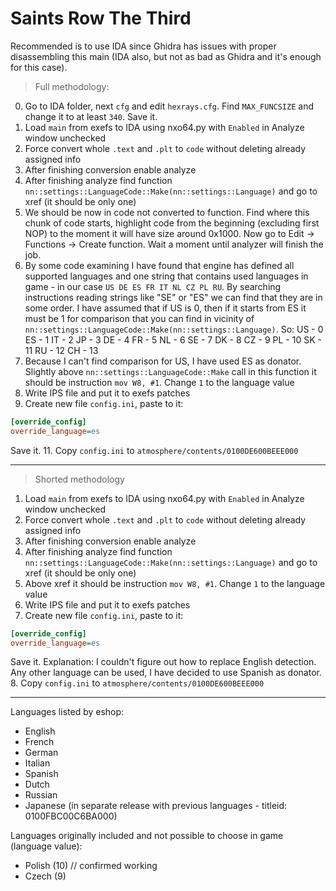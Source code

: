 # Saints Row The Third

Recommended is to use IDA since Ghidra has issues with proper disassembling this main (IDA also, but not as bad as Ghidra and it's enough for this case). 

> Full methodology:
0. Go to IDA folder, next `cfg` and edit `hexrays.cfg`. Find `MAX_FUNCSIZE` and change it to at least `340`. Save it.
1. Load `main` from exefs to IDA using nxo64.py with `Enabled` in Analyze window unchecked
2. Force convert whole `.text` and `.plt` to `code` without deleting already assigned info
3. After finishing conversion enable analyze
4. After finishing analyze find function `nn::settings::LanguageCode::Make(nn::settings::Language)` and go to xref (it should be only one)
5. We should be now in code not converted to function. Find where this chunk of code starts, highlight code from the beginning (excluding first NOP) to the moment it will have size around 0x1000. Now go to Edit -> Functions -> Create function. Wait a moment until analyzer will finish the job.
6. By some code examining I have found that engine has defined all supported languages and one string that contains used languages in game - in our case `US DE ES FR IT NL CZ PL RU`. 
By searching instructions reading strings like "SE" or "ES" we can find that they are in some order. I have assumed that if US is 0, then if it starts from ES it must be 1 for comparison that you can find in vicinity of `nn::settings::LanguageCode::Make(nn::settings::Language)`. So:
US - 0
ES - 1
IT - 2
JP - 3
DE - 4
FR - 5
NL - 6
SE - 7
DK - 8
CZ - 9
PL - 10
SK - 11
RU - 12
CH - 13
8. Because I can't find comparison for US, I have used ES as donator. Slightly above `nn::settings::LanguageCode::Make` call in this function it should be instruction `mov W8, #1`. Change `1` to the language value
9. Write IPS file and put it to exefs patches
10. Create new file `config.ini`, paste to it:
```ini
[override_config]
override_language=es
```
Save it.
11. Copy `config.ini` to `atmosphere/contents/0100DE600BEEE000`

---

> Shorted methodology
1. Load `main` from exefs to IDA using nxo64.py with `Enabled` in Analyze window unchecked
2. Force convert whole `.text` and `.plt` to `code` without deleting already assigned info
3. After finishing conversion enable analyze
4. After finishing analyze find function `nn::settings::LanguageCode::Make(nn::settings::Language)` and go to xref (it should be only one)
5. Above xref it should be instruction `mov W8, #1`. Change `1` to the language value
6. Write IPS file and put it to exefs patches
7. Create new file `config.ini`, paste to it:
```ini
[override_config]
override_language=es
```
Save it.
Explanation: I couldn't figure out how to replace English detection. Any other language can be used, I have decided to use Spanish as donator.
8. Copy `config.ini` to `atmosphere/contents/0100DE600BEEE000`

---

Languages listed by eshop:
- English
- French
- German
- Italian
- Spanish 
- Dutch
- Russian
- Japanese (in separate release with previous languages - titleid: 0100FBC00C6BA000)

Languages originally included and not possible to choose in game (language value):
- Polish (10) // confirmed working
- Czech (9)